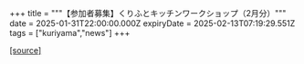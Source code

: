 +++
title = """【参加者募集】くりふとキッチンワークショップ（2月分）"""
date = 2025-01-31T22:00:00.000Z
expiryDate = 2025-02-13T07:19:29.551Z
tags = ["kuriyama","news"]
+++


[[source]](https://www.town.kuriyama.hokkaido.jp/soshiki/53/30040.html)
